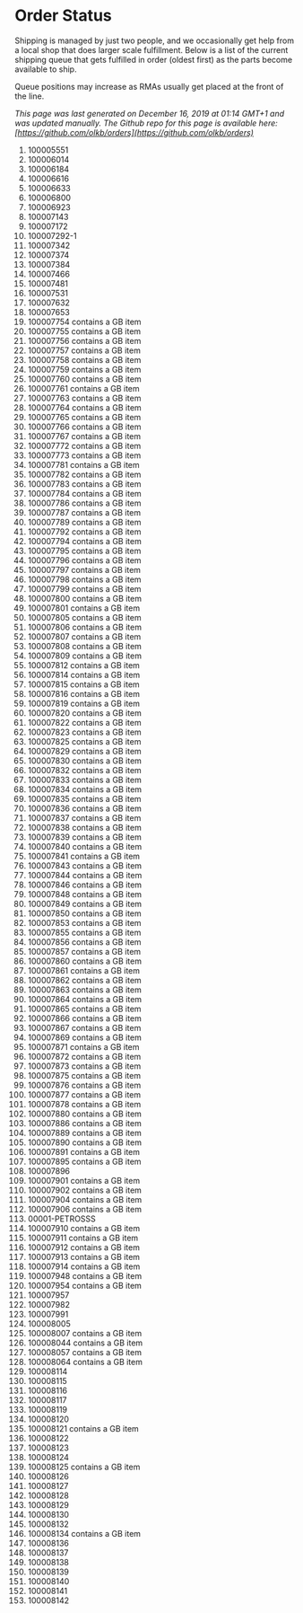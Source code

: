 # Order Status

Shipping is managed by just two people, and we occasionally get help from a local shop that does larger scale fulfillment. Below is a list of the current shipping queue that gets fulfilled in order (oldest first) as the parts become available to ship.

Queue positions may increase as RMAs usually get placed at the front of the line.

*This page was last generated on December 16, 2019 at 01:14 GMT+1 and was updated manually. The Github repo for this page is available here: [https://github.com/olkb/orders](https://github.com/olkb/orders)*

 1. 100005551
 2. 100006014
 3. 100006184
 4. 100006616
 5. 100006633
 6. 100006800
 7. 100006923
 8. 100007143
 9. 100007172
 10. 100007292-1
 11. 100007342
 12. 100007374
 13. 100007384
 14. 100007466
 15. 100007481
 16. 100007531
 17. 100007632
 18. 100007653
 19. 100007754 contains a GB item
 20. 100007755 contains a GB item
 21. 100007756 contains a GB item
 22. 100007757 contains a GB item
 23. 100007758 contains a GB item
 24. 100007759 contains a GB item
 25. 100007760 contains a GB item
 26. 100007761 contains a GB item
 27. 100007763 contains a GB item
 28. 100007764 contains a GB item
 29. 100007765 contains a GB item
 30. 100007766 contains a GB item
 31. 100007767 contains a GB item
 32. 100007772 contains a GB item
 33. 100007773 contains a GB item
 34. 100007781 contains a GB item
 35. 100007782 contains a GB item
 36. 100007783 contains a GB item
 37. 100007784 contains a GB item
 38. 100007786 contains a GB item
 39. 100007787 contains a GB item
 40. 100007789 contains a GB item
 41. 100007792 contains a GB item
 42. 100007794 contains a GB item
 43. 100007795 contains a GB item
 44. 100007796 contains a GB item
 45. 100007797 contains a GB item
 46. 100007798 contains a GB item
 47. 100007799 contains a GB item
 48. 100007800 contains a GB item
 49. 100007801 contains a GB item
 50. 100007805 contains a GB item
 51. 100007806 contains a GB item
 52. 100007807 contains a GB item
 53. 100007808 contains a GB item
 54. 100007809 contains a GB item
 55. 100007812 contains a GB item
 56. 100007814 contains a GB item
 57. 100007815 contains a GB item
 58. 100007816 contains a GB item
 59. 100007819 contains a GB item
 60. 100007820 contains a GB item
 61. 100007822 contains a GB item
 62. 100007823 contains a GB item
 63. 100007825 contains a GB item
 64. 100007829 contains a GB item
 65. 100007830 contains a GB item
 66. 100007832 contains a GB item
 67. 100007833 contains a GB item
 68. 100007834 contains a GB item
 69. 100007835 contains a GB item
 70. 100007836 contains a GB item
 71. 100007837 contains a GB item
 72. 100007838 contains a GB item
 73. 100007839 contains a GB item
 74. 100007840 contains a GB item
 75. 100007841 contains a GB item
 76. 100007843 contains a GB item
 77. 100007844 contains a GB item
 78. 100007846 contains a GB item
 79. 100007848 contains a GB item
 80. 100007849 contains a GB item
 81. 100007850 contains a GB item
 82. 100007853 contains a GB item
 83. 100007855 contains a GB item
 84. 100007856 contains a GB item
 85. 100007857 contains a GB item
 86. 100007860 contains a GB item
 87. 100007861 contains a GB item
 88. 100007862 contains a GB item
 89. 100007863 contains a GB item
 90. 100007864 contains a GB item
 91. 100007865 contains a GB item
 92. 100007866 contains a GB item
 93. 100007867 contains a GB item
 94. 100007869 contains a GB item
 95. 100007871 contains a GB item
 96. 100007872 contains a GB item
 97. 100007873 contains a GB item
 98. 100007875 contains a GB item
 99. 100007876 contains a GB item
 100. 100007877 contains a GB item
 101. 100007878 contains a GB item
 102. 100007880 contains a GB item
 103. 100007886 contains a GB item
 104. 100007889 contains a GB item
 105. 100007890 contains a GB item
 106. 100007891 contains a GB item
 107. 100007895 contains a GB item
 108. 100007896
 109. 100007901 contains a GB item
 110. 100007902 contains a GB item
 111. 100007904 contains a GB item
 112. 100007906 contains a GB item
 113. 00001-PETROSSS
 114. 100007910 contains a GB item
 115. 100007911 contains a GB item
 116. 100007912 contains a GB item
 117. 100007913 contains a GB item
 118. 100007914 contains a GB item
 119. 100007948 contains a GB item
 120. 100007954 contains a GB item
 121. 100007957
 122. 100007982
 123. 100007991
 124. 100008005
 125. 100008007 contains a GB item
 126. 100008044 contains a GB item
 127. 100008057 contains a GB item
 128. 100008064 contains a GB item
 129. 100008114
 130. 100008115
 131. 100008116
 132. 100008117
 133. 100008119
 134. 100008120
 135. 100008121 contains a GB item
 136. 100008122
 137. 100008123
 138. 100008124
 139. 100008125 contains a GB item
 140. 100008126
 141. 100008127
 142. 100008128
 143. 100008129
 144. 100008130
 145. 100008132
 146. 100008134 contains a GB item
 147. 100008136
 148. 100008137
 149. 100008138
 150. 100008139
 151. 100008140
 152. 100008141
 153. 100008142